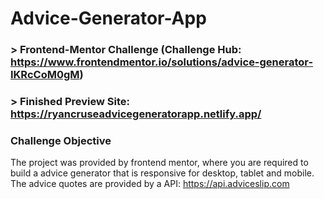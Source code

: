 # Advice-Generator-App

### > Frontend-Mentor Challenge (Challenge Hub: https://www.frontendmentor.io/solutions/advice-generator-IKRcCoM0gM)

### > Finished Preview Site: https://ryancruseadvicegeneratorapp.netlify.app/

### Challenge Objective

The project was provided by frontend mentor, where you are required to build a advice generator that is responsive for desktop, tablet and mobile. The advice quotes are provided by a API: https://api.adviceslip.com


